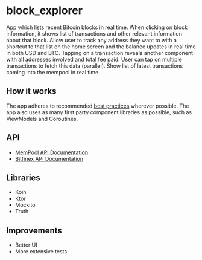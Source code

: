 # block_explorer

App which lists recent Bitcoin blocks in real time.
When clicking on block information, it shows list of transactions and other relevant information about that block.
Allow user to track any address they want to with a shortcut to that list on the home screen and the balance updates in real time in both USD and BTC.
Tapping on a transaction reveals another component with all addresses involved and total fee paid. 
User can tap on multiple transactions to fetch this data (parallel).
Show list of latest transactions coming into the mempool in real time.

## How it works
The app adheres to recommended [best practices](https://developer.android.com/topic/architecture/recommendations) wherever possible. The app also uses as many first party component libraries as possible, such as ViewModels and Coroutines.

## API
* [MemPool API Documentation](https://mempool.space/docs/api) 
* [Bitfinex API Documentation](https://docs.bitfinex.com/docs)

## Libraries
* Koin
* Ktor
* Mockito
* Truth

## Improvements
* Better UI
* More extensive tests
